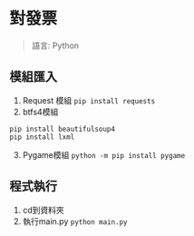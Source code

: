 # 對發票
> 語言: Python 
## 模組匯入
1. Request 模組
`pip install requests`
2. btfs4模組
```
pip install beautifulsoup4
pip install lxml
```
3. Pygame模組
`python -m pip install pygame`
## 程式執行
1. cd到資料夾
2. 執行main.py
`python main.py`
